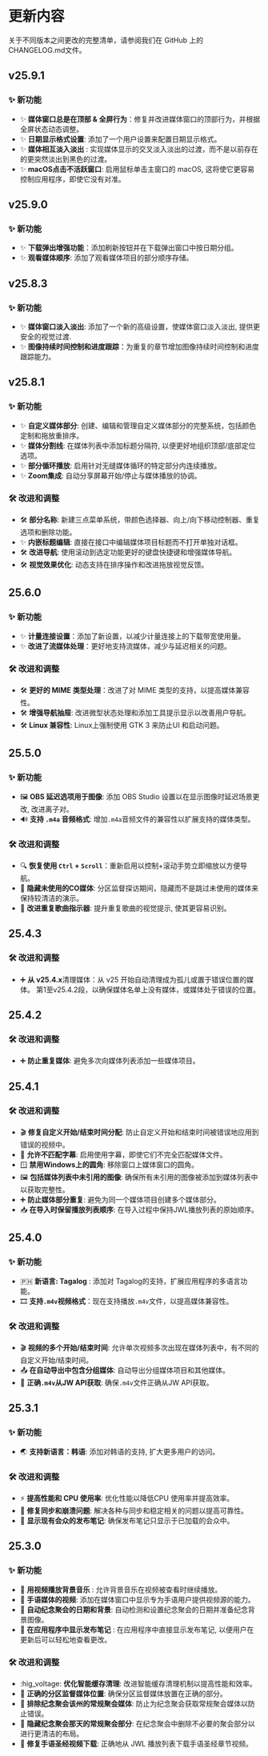 <!-- markdownlint-disable no-duplicate-heading -->

# 更新内容

关于不同版本之间更改的完整清单，请参阅我们在 GitHub 上的 CHANGELOG.md文件。

## v25.9.1

### ✨ 新功能

- ✨ **媒体窗口总是在顶部 & 全屏行为**：修复并改进媒体窗口的顶部行为，并根据全屏状态动态调整。
- ✨ **日期显示格式设置**: 添加了一个用户设置来配置日期显示格式。
- ✨ **媒体相互淡入淡出** : 实现媒体显示的交叉淡入淡出的过渡，而不是以前存在的更突然淡出到黑色的过渡。
- ✨ **macOS点击不活跃窗口**: 启用鼠标单击主窗口的 macOS, 这将使它更容易控制应用程序，即使它没有对准。

## v25.9.0

### ✨ 新功能

- ✨ **下载弹出增强功能**：添加刷新按钮并在下载弹出窗口中按日期分组。
- ✨ **观看媒体顺序**: 添加了观看媒体项目的部分顺序存储。

## v25.8.3

### ✨ 新功能

- ✨ **媒体窗口淡入淡出**: 添加了一个新的高级设置，使媒体窗口淡入淡出, 提供更安全的视觉过渡.
- ✨ **图像持续时间控制和进度跟踪**：为重复的章节增加图像持续时间控制和进度跟踪能力。

## v25.8.1

### ✨ 新功能

- ✨ **自定义媒体部分**: 创建、编辑和管理自定义媒体部分的完整系统，包括颜色定制和拖放重排序。
- ✨ **媒体分割线**: 在媒体列表中添加标题分隔符, 以便更好地组织顶部/底部定位选项。
- ✨ **部分循环播放**: 启用针对无缝媒体循环的特定部分内连续播放。
- ✨ **Zoom集成**: 自动分享屏幕开始/停止与媒体播放的协调。

### 🛠️ 改进和调整

- 🛠️ **部分名称**: 新建三点菜单系统，带颜色选择器、向上/向下移动控制器、重复选项和删除功能。
- ✨ **内嵌标题编辑**: 直接在接口中编辑媒体项目标题而不打开单独对话框。
- 🛠️ **改进导航**: 使用滚动到选定功能更好的键盘快捷键和增强媒体导航。
- 🛠️ **视觉效果优化**: 动态支持在排序操作和改进拖放视觉反馈。

## 25.6.0

### ✨ 新功能

- ✨ **计量连接设置**：添加了新设置，以减少计量连接上的下载带宽使用量。
- ✨ **改进了流媒体处理**：更好地支持流媒体，减少与延迟相关的问题。

### 🛠️ 改进和调整

- 🛠️ **更好的 MIME 类型处理**：改进了对 MIME 类型的支持，以提高媒体兼容性。
- 🛠️ **增强导航抽屉**: 改进微型状态处理和添加工具提示显示以改善用户导航。
- 🛠️ **Linux 兼容性**: Linux上强制使用 GTK 3 来防止UI 和启动问题。

## 25.5.0

### ✨ 新功能

- 🖼️ **OBS 延迟选项用于图像**: 添加 OBS Studio 设置以在显示图像时延迟场景更改, 改进离子对。
- 🔊 **支持 `.m4a` 音频格式**: 增加`.m4a`音频文件的兼容性以扩展支持的媒体类型。

### 🛠️ 改进和调整

- 🔍 **恢复使用 `Ctrl` + `Scroll`**：重新启用以控制+滚动手势立即缩放以方便导航。
- 👤 **隐藏未使用的CO媒体**: 分区监督探访期间，隐藏而不是跳过未使用的媒体来保持较清洁的演示。
- 🎵 **改进重复歌曲指示器**: 提升重复歌曲的视觉提示, 使其更容易识别。

## 25.4.3

### 🛠️ 改进和调整

- ➕ **从 v25.4.x**清理媒体：从 v25 开始自动清理成为孤儿或置于错误位置的媒体。 第1至v25.4.2段，以确保媒体名单上没有媒体，或媒体处于错误的位置。

## 25.4.2

### 🛠️ 改进和调整

- ➕ **防止重复媒体**: 避免多次向媒体列表添加一些媒体项目。

## 25.4.1

### 🛠️ 改进和调整

- 🎬 **修复自定义开始/结束时间分配**: 防止自定义开始和结束时间被错误地应用到错误的视频中。
- 📝 **允许不匹配字幕**: 启用使用字幕，即使它们不完全匹配媒体文件。
- 🪟 **禁用Windows上的圆角**: 移除窗口上媒体窗口的圆角。
- 🖼️ **包括媒体列表中未引用的图像**: 确保所有未引用的图像被添加到媒体列表中以获取完整性。
- ➕ **防止媒体部分重复**: 避免为同一个媒体项目创建多个媒体部分。
- 📥 **在导入时保留播放列表顺序**: 在导入过程中保持JWL播放列表的原始顺序。

## 25.4.0

### ✨ 新功能

- 🇵🇭 **新语言: Tagalog** : 添加对 Tagalog的支持，扩展应用程序的多语言功能。
- 🎞 **支持`.m4v`视频格式**：现在支持播放`.m4v`文件，以提高媒体兼容性。

### 🛠️ 改进和调整

- 🎬 **视频的多个开始/结束时间**: 允许单次视频多次出现在媒体列表中，有不同的自定义开始/结束时间。
- 📤 **在自动导出中包含分组媒体**: 自动导出分组媒体项目和其他媒体。
- 📡 **正确`.m4v`从JW API获取**: 确保`.m4v`文件正确从JW API获取。

## 25.3.1

### ✨ 新功能

- 🌏 **支持新语言：韩语**: 添加对韩语的支持, 扩大更多用户的访问。

### 🛠️ 改进和调整

- ⚡ **提高性能和 CPU 使用率**: 优化性能以降低CPU 使用率并提高效率。
- 🔄  **修复同步和崩溃问题**: 解决各种与同步和稳定相关的问题以提高可靠性。
- 📜 **显示现有会众的发布笔记**: 确保发布笔记只显示于已加载的会众中。

## 25.3.0

### ✨ 新功能

- 🎵 **用视频播放背景音乐** : 允许背景音乐在视频被查看时继续播放。
- 🎥 **手语媒体的视频**: 添加在媒体窗口中显示专为手语用户提供视频源的能力。
- 📅 **自动纪念聚会的日期和背景**: 自动检测和设置纪念聚会的日期并准备纪念背景图像。
- 📜 **在应用程序中显示发布笔记** : 在应用程序中直接显示发布笔记, 以便用户在更新后可以轻松地查看更改。

### 🛠️ 改进和调整

- :hig_voltage: **优化智能缓存清理**: 改进智能缓存清理机制以提高性能和效率。
- 📂 **正确的分区监督媒体位置**: 确保分区监督媒体放置在正确的部分。
- 📅 **排除纪念聚会该州的常规聚会媒体**: 防止为纪念聚会获取常规聚会媒体以防止错误。
- 📅 **隐藏纪念聚会那天的常规聚会部分**: 在纪念聚会中删除不必要的聚会部分以进行更清洁的布局。
- 📖 **修复手语圣经视频下载**: 正确地从 JWL 播放列表下载手语圣经章节视频。
